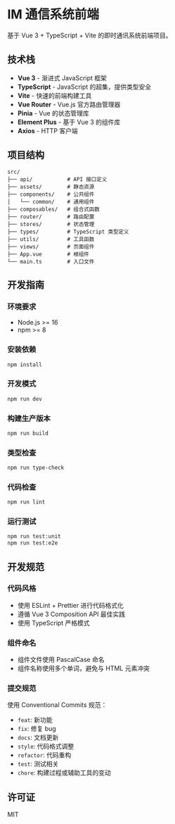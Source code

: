 # IM 通信系统前端

基于 Vue 3 + TypeScript + Vite 的即时通讯系统前端项目。

## 技术栈

- **Vue 3** - 渐进式 JavaScript 框架
- **TypeScript** - JavaScript 的超集，提供类型安全
- **Vite** - 快速的前端构建工具
- **Vue Router** - Vue.js 官方路由管理器
- **Pinia** - Vue 的状态管理库
- **Element Plus** - 基于 Vue 3 的组件库
- **Axios** - HTTP 客户端

## 项目结构

```
src/
├── api/           # API 接口定义
├── assets/        # 静态资源
├── components/    # 公共组件
│   └── common/    # 通用组件
├── composables/   # 组合式函数
├── router/        # 路由配置
├── stores/        # 状态管理
├── types/         # TypeScript 类型定义
├── utils/         # 工具函数
├── views/         # 页面组件
├── App.vue        # 根组件
└── main.ts        # 入口文件
```

## 开发指南

### 环境要求

- Node.js >= 16
- npm >= 8

### 安装依赖

```bash
npm install
```

### 开发模式

```bash
npm run dev
```

### 构建生产版本

```bash
npm run build
```

### 类型检查

```bash
npm run type-check
```

### 代码检查

```bash
npm run lint
```

### 运行测试

```bash
npm run test:unit
npm run test:e2e
```

## 开发规范

### 代码风格

- 使用 ESLint + Prettier 进行代码格式化
- 遵循 Vue 3 Composition API 最佳实践
- 使用 TypeScript 严格模式

### 组件命名

- 组件文件使用 PascalCase 命名
- 组件名称使用多个单词，避免与 HTML 元素冲突

### 提交规范

使用 Conventional Commits 规范：

- `feat`: 新功能
- `fix`: 修复 bug
- `docs`: 文档更新
- `style`: 代码格式调整
- `refactor`: 代码重构
- `test`: 测试相关
- `chore`: 构建过程或辅助工具的变动

## 许可证

MIT
